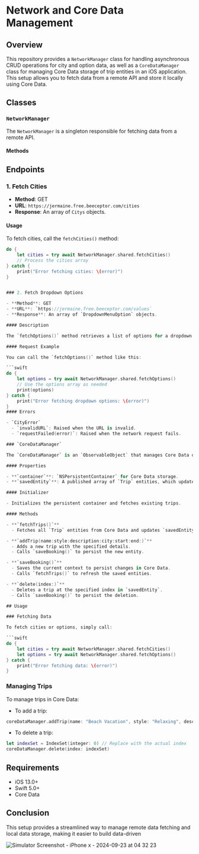 # Network and Core Data Management

## Overview

This repository provides a `NetworkManager` class for handling asynchronous CRUD operations for city and option data, as well as a `CoreDataManager` class for managing Core Data storage of trip entities in an iOS application. This setup allows you to fetch data from a remote API and store it locally using Core Data.

## Classes

### `NetworkManager`

The `NetworkManager` is a singleton responsible for fetching data from a remote API.

#### Methods

## Endpoints

### 1. Fetch Cities

- **Method**: GET
- **URL**: `https://jermaine.free.beeceptor.com/cities`
- **Response**: An array of `Citys` objects.

#### Usage

To fetch cities, call the `fetchCities()` method:

```swift
do {
    let cities = try await NetworkManager.shared.fetchCities()
    // Process the cities array
} catch {
    print("Error fetching cities: \(error)")
}


### 2. Fetch Dropdown Options

- **Method**: GET
- **URL**: `https://jermaine.free.beeceptor.com/values`
- **Response**: An array of `DropdownMenuOption` objects.

#### Description

The `fetchOptions()` method retrieves a list of options for a dropdown menu. This can be useful for populating selection menus in your application.

#### Request Example

You can call the `fetchOptions()` method like this:

```swift
do {
    let options = try await NetworkManager.shared.fetchOptions()
    // Use the options array as needed
    print(options)
} catch {
    print("Error fetching dropdown options: \(error)")
}
#### Errors

- `CityError`
  - `invalidURL`: Raised when the URL is invalid.
  - `requestFailed(error)`: Raised when the network request fails.

### `CoreDataManager`

The `CoreDataManager` is an `ObservableObject` that manages Core Data operations for the `Trip` entity.

#### Properties

- **`container`**: `NSPersistentContainer` for Core Data storage.
- **`savedEntity`**: A published array of `Trip` entities, which updates the UI when modified.

#### Initializer

- Initializes the persistent container and fetches existing trips.

#### Methods

- **`fetchTrips()`**
  - Fetches all `Trip` entities from Core Data and updates `savedEntity`.

- **`addTrip(name:style:description:city:start:end:)`**
  - Adds a new trip with the specified details.
  - Calls `saveBooking()` to persist the new entity.

- **`saveBooking()`**
  - Saves the current context to persist changes in Core Data.
  - Calls `fetchTrips()` to refresh the saved entities.

- **`delete(index:)`**
  - Deletes a trip at the specified index in `savedEntity`.
  - Calls `saveBooking()` to persist the deletion.

## Usage

### Fetching Data

To fetch cities or options, simply call:

```swift
do {
    let cities = try await NetworkManager.shared.fetchCities()
    let options = try await NetworkManager.shared.fetchOptions()
} catch {
    print("Error fetching data: \(error)")
}
```

### Managing Trips

To manage trips in Core Data:

- To add a trip:

```swift
coreDataManager.addTrip(name: "Beach Vacation", style: "Relaxing", description: "A relaxing trip to the beach", city: "Miami", start: "2023-06-01", end: "2023-06-07")
```

- To delete a trip:

```swift
let indexSet = IndexSet(integer: 0) // Replace with the actual index
coreDataManager.delete(index: indexSet)
```

## Requirements

- iOS 13.0+
- Swift 5.0+
- Core Data

## Conclusion

This setup provides a streamlined way to manage remote data fetching and local data storage, making it easier to build data-driven 


![Simulator Screenshot - iPhone x - 2024-09-23 at 04 32 23](https://github.com/user-attachments/assets/5fa3afb8-99aa-46b1-a785-213e295a98d6)
